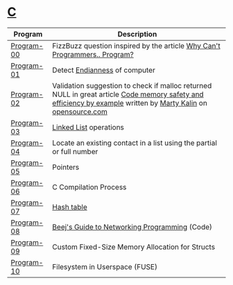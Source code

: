 # [C](https://en.wikipedia.org/wiki/C_(programming_language))

| Program                  | Description                        |
|--------------------------|------------------------------------|
| [Program-00](Program-00) | FizzBuzz question inspired by the article [Why Can't Programmers.. Program?](https://blog.codinghorror.com/why-cant-programmers-program/) |
| [Program-01](Program-01) | Detect [Endianness](https://en.wikipedia.org/wiki/Endianness) of computer |
| [Program-02](Program-02) | Validation suggestion to check if malloc returned NULL in great article [Code memory safety and efficiency by example](https://opensource.com/article/21/8/memory-programming-c) written by [Marty Kalin](https://condor.depaul.edu/mkalin/) on [opensource.com](https://opensource.com) |
| [Program-03](Program-03) | [Linked List](https://en.wikipedia.org/wiki/Linked_list) operations |
| [Program-04](Program-04) | Locate an existing contact in a list using the partial or full number |
| [Program-05](Program-05) | Pointers |
| [Program-06](Program-06) | C Compilation Process |
| [Program-07](Program-07) | [Hash table](https://en.wikipedia.org/wiki/Hash_table) |
| [Program-08](Program-08) | [Beej's Guide to Networking Programming](https://beej.us/guide/bgnet/) (Code) |
| [Program-09](Program-09) | Custom Fixed-Size Memory Allocation for Structs |
| [Program-10](Program-10) | Filesystem in Userspace (FUSE) |